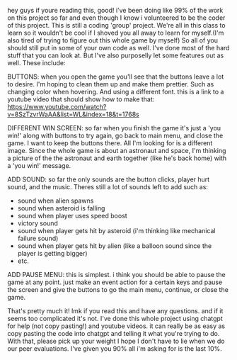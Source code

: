 hey guys if youre reading this, good!
i've been doing like 99% of the work on this project so far and even though I know i volunteered
to be the coder of this project. This is still a coding 'group' project. We're all in this class
to learn so it wouldn't be cool if I shoved you all away to learn for myself.(I'm also tired of
trying to figure out this whole game by myself) So all of you should still put in some of your
own code as well. I've done most of the hard stuff that you can look at. But I've also purposelly
let some features out as well. 
These include:

BUTTONS: when you open the game you'll see that the buttons leave a lot to desire. I'm hoping 
to clean them up and make them prettier. Such as changing color when hovering. And using a different
font. this is a link to a youtube video that should show how to make that:
https://www.youtube.com/watch?v=8SzTzvrWaAA&list=WL&index=18&t=1768s

DIFFERENT WIN SCREEN: so far when you finish the game it's just a 'you win!' along with buttons
to try again, go back to main menu, and close the game. I want to keep the buttons there. All 
I'm looking for is a different image. Since the whole game is about an astronaut and space, I'm
thinking a picture of the the astronaut and earth together (like he's back home) with a 'you win!'
message.

ADD SOUND: so far the only sounds are the button clicks, player hurt sound, and the music. Theres 
still a lot of sounds left to add such as: 
- sound when alien spawns
- sound when asteroid is falling
- sound when player uses speed boost
- victory sound
- sound when player gets hit by asteroid (i'm thinking like mechanical failure sound)
- sound when player gets hit by alien (like a balloon sound since the player is getting bigger)
- etc.

ADD PAUSE MENU: this is simplest. i think you should be able to pause the game at any point. 
just make an event action for a certain keys and pause the screen and give the buttons to go the 
main menu, continue, or close the game.

That's pretty much it! lmk if you read this and have any questions. and if it seems too 
complicated it's not. I've done this whole project using chatgpt for help (not copy pasting!) 
and youtube videos. it can really be as easy as copy pasting the code into chatgpt and 
telling it what you're trying to do. With that, please pick up your weight I hope I don't have
to lie when we do our peer evaluations. I've given you 90% all i'm asking for is the last 10%.
